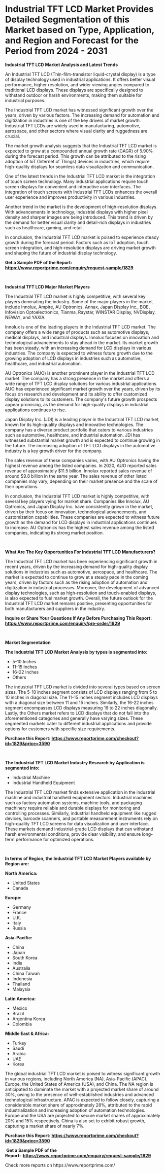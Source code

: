 <p><h1>Industrial TFT LCD Market Provides Detailed Segmentation of this Market based on Type, Application, and Region and Forecast for the Period from 2024 - 2031</h1></p><p><strong>Industrial TFT LCD Market Analysis and Latest Trends</strong></p>
<p><p>An Industrial TFT LCD (Thin-film-transistor liquid-crystal display) is a type of display technology used in industrial applications. It offers better visual performance, higher resolution, and wider viewing angles compared to traditional LCD displays. These displays are specifically designed to withstand outdoor or harsh environments, making them suitable for industrial purposes.</p><p>The Industrial TFT LCD market has witnessed significant growth over the years, driven by various factors. The increasing demand for automation and digitization in industries is one of the key drivers of market growth. Industrial TFT LCDs are widely used in manufacturing, automotive, aerospace, and other sectors where visual clarity and ruggedness are crucial.</p><p>The market growth analysis suggests that the Industrial TFT LCD market is expected to grow at a compounded annual growth rate (CAGR) of 5.90% during the forecast period. This growth can be attributed to the rising adoption of IoT (Internet of Things) devices in industries, which require high-quality displays for seamless data visualization and communication.</p><p>One of the latest trends in the Industrial TFT LCD market is the integration of touch screen technology. Many industrial applications require touch screen displays for convenient and interactive user interfaces. The integration of touch screens with Industrial TFT LCDs enhances the overall user experience and improves productivity in various industries.</p><p>Another trend in the market is the development of high-resolution displays. With advancements in technology, industrial displays with higher pixel density and sharper images are being introduced. This trend is driven by the demand for better visual clarity and detail-rich displays in industries such as healthcare, gaming, and retail.</p><p>In conclusion, the Industrial TFT LCD market is poised to experience steady growth during the forecast period. Factors such as IoT adoption, touch screen integration, and high-resolution displays are driving market growth and shaping the future of industrial display technology.</p></p>
<p><strong>Get a Sample PDF of the Report:&nbsp; <a href="https://www.reportprime.com/enquiry/request-sample/1829">https://www.reportprime.com/enquiry/request-sample/1829</a></strong></p>
<p>&nbsp;</p>
<p><strong>Industrial TFT LCD Major Market Players</strong></p>
<p><p>The Industrial TFT LCD market is highly competitive, with several key players dominating the industry. Some of the major players in the market include Innolux, Ampire, AU Optronics, Annax, Japan Display Inc., BOE, Infovision Optoelectronics, Tianma, Raystar, WINSTAR Display, NVDisplay, NEWAY, and YAXIA.</p><p>Innolux is one of the leading players in the Industrial TFT LCD market. The company offers a wide range of products such as automotive displays, medical displays, and industrial displays. Innolux focuses on innovation and technological advancements to stay ahead in the market. Its market growth has been steady, with an increasing demand for LCD displays in various industries. The company is expected to witness future growth due to the growing adoption of LCD displays in industries such as automotive, healthcare, and industrial automation.</p><p>AU Optronics (AUO) is another prominent player in the Industrial TFT LCD market. The company has a strong presence in the market and offers a wide range of TFT LCD display solutions for various industrial applications. AUO has experienced significant market growth over the years, driven by its focus on research and development and its ability to offer customized display solutions to its customers. The company's future growth prospects appear promising, as the demand for high-quality displays in industrial applications continues to rise.</p><p>Japan Display Inc. (JDI) is a leading player in the Industrial TFT LCD market, known for its high-quality displays and innovative technologies. The company has a diverse product portfolio that caters to various industries such as automotive, healthcare, and industrial automation. JDI has witnessed substantial market growth and is expected to continue growing in the future. The increasing adoption of TFT LCD displays in the automotive industry is a key growth driver for the company.</p><p>The sales revenue of these companies varies, with AU Optronics having the highest revenue among the listed companies. In 2020, AUO reported sales revenue of approximately $11.5 billion. Innolux reported sales revenue of around $9.8 billion in the same year. The sales revenue of other listed companies may vary, depending on their market presence and the scale of their operations.</p><p>In conclusion, the Industrial TFT LCD market is highly competitive, with several key players vying for market share. Companies like Innolux, AU Optronics, and Japan Display Inc. have consistently grown in the market, driven by their focus on innovation, technological advancements, and customization capabilities. These companies are expected to witness future growth as the demand for LCD displays in industrial applications continues to increase. AU Optronics has the highest sales revenue among the listed companies, indicating its strong market position.</p></p>
<p>&nbsp;</p>
<p><strong>What Are The Key Opportunities For Industrial TFT LCD Manufacturers?</strong></p>
<p><p>The Industrial TFT LCD market has been experiencing significant growth in recent years, driven by the increasing demand for high-quality display solutions in industries such as automotive, aerospace, and healthcare. The market is expected to continue to grow at a steady pace in the coming years, driven by factors such as the rising adoption of automation and digitization in industrial processes. Moreover, the development of advanced display technologies, such as high-resolution and touch-enabled displays, is also expected to fuel market growth. Overall, the future outlook for the Industrial TFT LCD market remains positive, presenting opportunities for both manufacturers and suppliers in the industry.</p></p>
<p><strong>Inquire or Share Your Questions If Any Before Purchasing This Report: <a href="https://www.reportprime.com/enquiry/pre-order/1829">https://www.reportprime.com/enquiry/pre-order/1829</a></strong></p>
<p>&nbsp;</p>
<p><strong>Market Segmentation</strong></p>
<p><strong>The Industrial TFT LCD Market Analysis by types is segmented into:</strong></p>
<p><ul><li>5-10 Inches</li><li>11-15 Inches</li><li>16-22 Inches</li><li>Others</li></ul></p>
<p><p>The industrial TFT LCD market is divided into several types based on screen sizes. The 5-10 inches segment consists of LCD displays ranging from 5 to 10 inches in diagonal size. The 11-15 inches segment includes LCD displays with a diagonal size between 11 and 15 inches. Similarly, the 16-22 inches segment encompasses LCD displays measuring 16 to 22 inches diagonally. Lastly, the Others market refers to LCD displays that do not fall into the aforementioned categories and generally have varying sizes. These segmented markets cater to different industrial applications and provide options for customers with specific size requirements.</p></p>
<p><strong>Purchase this Report:&nbsp;<a href="https://www.reportprime.com/checkout?id=1829&price=3590">https://www.reportprime.com/checkout?id=1829&price=3590</a></strong></p>
<p>&nbsp;</p>
<p><strong>The Industrial TFT LCD Market Industry Research by Application is segmented into:</strong></p>
<p><ul><li>Industrial Machine</li><li>Industrial Handheld Equipment</li></ul></p>
<p><p>The Industrial TFT LCD market finds extensive application in the industrial machine and industrial handheld equipment sectors. Industrial machines such as factory automation systems, machine tools, and packaging machinery require reliable and durable displays for monitoring and controlling processes. Similarly, industrial handheld equipment like rugged devices, barcode scanners, and portable measurement instruments rely on high-quality TFT LCD screens for data visualization and user interface. These markets demand industrial-grade LCD displays that can withstand harsh environmental conditions, provide clear visibility, and ensure long-term performance for optimized operations.</p></p>
<p>&nbsp;</p>
<p><strong>In terms of Region, the Industrial TFT LCD Market Players available by Region are:</strong></p>
<p>
    <p> <strong> North America: </strong>
        <ul>
            <li>United States</li>
            <li>Canada</li>
        </ul>
        </p> 
    <p> <strong> Europe: </strong>
        <ul>
            <li>Germany</li>
            <li>France</li>
            <li>U.K.</li>
            <li>Italy</li>
            <li>Russia</li>
        </ul>
        </p> 
    <p> <strong> Asia-Pacific: </strong>
        <ul>
            <li>China</li>
            <li>Japan</li>
            <li>South Korea</li>
            <li>India</li>
            <li>Australia</li>
            <li>China Taiwan</li>
            <li>Indonesia</li>
            <li>Thailand</li>
            <li>Malaysia</li>
        </ul>
        </p> 
    <p> <strong> Latin America: </strong>
        <ul>
            <li>Mexico</li>
            <li>Brazil</li>
            <li>Argentina Korea</li>
            <li>Colombia</li>
        </ul>
        </p> 
    <p> <strong> Middle East & Africa: </strong>
        <ul>
            <li>Turkey</li>
            <li>Saudi</li>
            <li>Arabia</li>
            <li>UAE</li>
            <li>Korea</li>
        </ul>
    </p>
    </p>
<p><p>The global industrial TFT LCD market is poised to witness significant growth in various regions, including North America (NA), Asia-Pacific (APAC), Europe, the United States of America (USA), and China. The NA region is anticipated to dominate the market with a projected market share of around 30%, owing to the presence of well-established industries and advanced technological infrastructure. APAC is expected to follow closely, capturing a considerable market share of approximately 28%, attributed to the rapid industrialization and increasing adoption of automation technologies. Europe and the USA are projected to secure market shares of approximately 20% and 15% respectively. China is also set to exhibit robust growth, capturing a market share of nearly 7%.</p></p>
<p><strong>Purchase this Report: <a href="https://www.reportprime.com/checkout?id=1829&price=3590">https://www.reportprime.com/checkout?id=1829&price=3590</a></strong></p>
<p>&nbsp;<strong>Get a Sample PDF of the Report:&nbsp;&nbsp;<a href="https://www.reportprime.com/enquiry/request-sample/1829">https://www.reportprime.com/enquiry/request-sample/1829</a></strong></p>
<p><strong></strong></p>
<p>Check more reports on https://www.reportprime.com/</p>